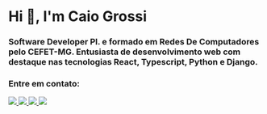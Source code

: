 <h1>Hi 👋, I'm Caio Grossi</h1>
<h3>
 Software Developer Pl. e formado em Redes De Computadores pelo CEFET-MG. Entusiasta de desenvolvimento web com destaque nas tecnologias React, Typescript, Python e Django.
</h3>  
  

<h3 align="left">Entre em contato:</h3>
<p align="left">
    <a href="mailto:caiogrossi6@gmail.com">
      <img src="https://img.shields.io/badge/Email-D14836?style=for-the-badge&logo=gmail&logoColor=white" style="max-width:100%;">
    </a>
  
  <a href="https://www.linkedin.com/in/caio-grossi/">
  <img src="https://img.shields.io/badge/LinkedIn-0077B5?style=for-the-badge&logo=linkedin&logoColor=white" style="max-width:100%;">
</a>

<a href="https://grossis.hashnode.dev/">
  <img src="https://camo.githubusercontent.com/4903b1622b93d6b463a65bfd79c818140334fb599ee94d2c3143a3ba58683138/68747470733a2f2f696d672e736869656c64732e696f2f62616467652f486173686e6f64652d3239363246463f7374796c653d666f722d7468652d6261646765266c6f676f3d686173686e6f6465266c6f676f436f6c6f723d7768697465" data-canonical-src="https://img.shields.io/badge/Hashnode-2962FF?style=for-the-badge&amp;logo=hashnode&amp;logoColor=white" style="max-width:100%;">
</a>

<a href="https://www.hackerrank.com/caiogrossi6">
   <img src="https://img.shields.io/badge/hackerrank-%230077B5.svg?&style=for-the-badge&logo=hackerrank&logoColor=white&color=success">
  <a/>
</p>


